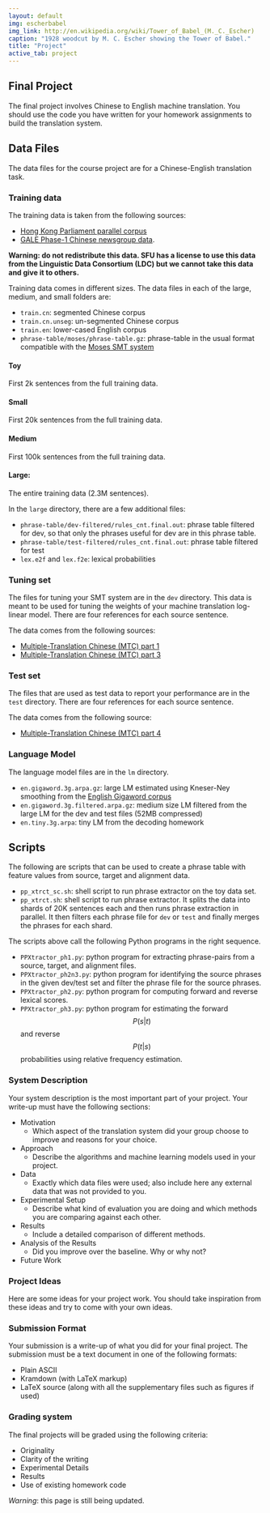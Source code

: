 ```yaml
---
layout: default
img: escherbabel
img_link: http://en.wikipedia.org/wiki/Tower_of_Babel_(M._C._Escher)
caption: "1928 woodcut by M. C. Escher showing the Tower of Babel."
title: "Project"
active_tab: project
---
```


Final Project
-------------

The final project involves Chinese to English machine translation.
You should use the code you have written for your homework assignments
to build the translation system.

## Data Files

The data files for the course project are for a Chinese-English translation task.

### Training data

The training data is taken from the following sources:

* [Hong Kong Parliament parallel corpus](https://catalog.ldc.upenn.edu/LDC2004T08) 
* [GALE Phase-1 Chinese newsgroup data](https://catalog.ldc.upenn.edu/LDC2009T15).

**Warning: do not redistribute this data. SFU has a license to use this data from the Linguistic Data Consortium (LDC) but we cannot take this data and give it to others.**

Training data comes in different sizes. The data files in each of the
large, medium, and small folders are:

* `train.cn`: segmented Chinese corpus
* `train.cn.unseg`: un-segmented Chinese corpus
* `train.en`: lower-cased English corpus
* `phrase-table/moses/phrase-table.gz`: phrase-table in the usual format
  compatible with the [Moses SMT system](http://statmt.org/moses/)

#### Toy

First 2k sentences from the full training data.

#### Small

First 20k sentences from the full training data.

#### Medium

First 100k sentences from the full training data.

#### Large:

The entire training data (2.3M sentences).

In the `large` directory, there are a few additional files:

* `phrase-table/dev-filtered/rules_cnt.final.out`: phrase table
  filtered for dev, so that only the phrases useful for dev are in this
  phrase table.
* `phrase-table/test-filtered/rules_cnt.final.out`: phrase table filtered
  for test
* `lex.e2f` and `lex.f2e`: lexical probabilities 

### Tuning set

The files for tuning your SMT system are in the `dev` directory. This data
is meant to be used for tuning the weights of your machine translation
log-linear model. There are four references for each source sentence.

The data comes from the following sources:

* [Multiple-Translation Chinese (MTC) part 1](https://catalog.ldc.upenn.edu/LDC2002T01)
* [Multiple-Translation Chinese (MTC) part 3](https://catalog.ldc.upenn.edu/LDC2004T07)

### Test set

The files that are used as test data to report your performance are in
the `test` directory. There are four references for each source sentence.

The data comes from the following source:

* [Multiple-Translation Chinese (MTC) part 4](https://catalog.ldc.upenn.edu/LDC2006T04)

### Language Model

The language model files are in the `lm` directory.

* `en.gigaword.3g.arpa.gz`: large LM estimated using
  Kneser-Ney smoothing from the [English Gigaword corpus](https://catalog.ldc.upenn.edu/LDC2011T07)
* `en.gigaword.3g.filtered.arpa.gz`: medium size LM filtered from the
  large LM for the dev and test files (52MB compressed)
* `en.tiny.3g.arpa`: tiny LM from the decoding homework

## Scripts

The following are scripts that can be used to create a phrase table with
feature values from source, target and alignment data.

* `pp_xtrct_sc.sh`: shell script to run phrase extractor on the toy
  data set.
* `pp_xtrct.sh`: shell script to run phrase extractor. It splits the
  data into shards of 20K sentences each and then runs phrase extraction
  in parallel. It then filters each phrase file for `dev` or `test`
  and finally merges the phrases for each shard.

The scripts above call the following Python programs in the right
sequence.

* `PPXtractor_ph1.py`: python program for extracting phrase-pairs from
  a source, target, and alignment files.
* `PPXtractor_ph2n3.py`: python program for identifying the source
  phrases in the given dev/test set and filter the phrase file for the
  source phrases.
* `PPXtractor_ph2.py`: python program for computing forward and reverse
  lexical scores.
* `PPXtractor_ph3.py`: python program for estimating the forward
  $$P(s|t)$$ and reverse $$P(t|s)$$ probabilities using relative frequency
  estimation.


### System Description

Your system description is the most important part of your project.
Your write-up must have the following sections:

* Motivation 
    * Which aspect of the translation system did your group choose to improve and reasons for your choice.
* Approach 
    * Describe the algorithms and machine learning models used in your project.
* Data 
    * Exactly which data files were used; also include here any external data that was not provided to you.
* Experimental Setup
    * Describe what kind of evaluation you are doing and which methods you are comparing against each other.
* Results 
    * Include a detailed comparison of different methods.
* Analysis of the Results
    * Did you improve over the baseline. Why or why not?
* Future Work

### Project Ideas

Here are some ideas for your project work. You should take inspiration from these ideas and try to come with your own ideas.

### Submission Format

Your submission is a write-up of what you did for your final project.
The submission must be a text document in one of the following formats:

* Plain ASCII
* Kramdown (with LaTeX markup)
* LaTeX source (along with all the supplementary files such as figures if used)

### Grading system

The final projects will be graded using the following criteria:

* Originality
* Clarity of the writing
* Experimental Details
* Results
* Use of existing homework code

*Warning*: this page is still being updated.

